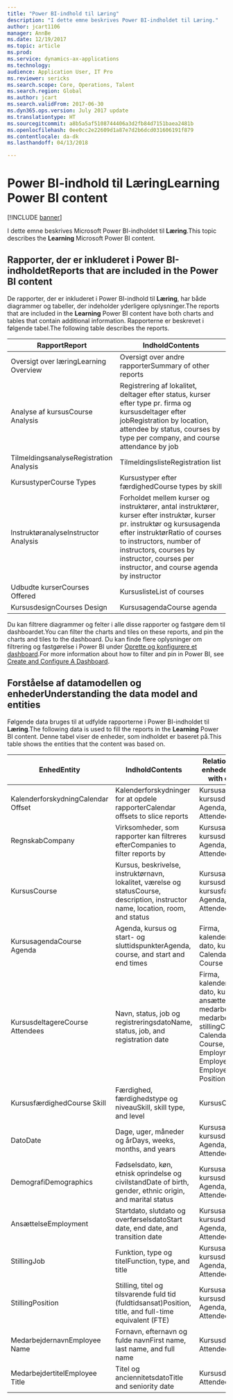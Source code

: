 ```yaml
---
title: "Power BI-indhold til Læring"
description: "I dette emne beskrives Power BI-indholdet til Læring."
author: jcart1106
manager: AnnBe
ms.date: 12/19/2017
ms.topic: article
ms.prod: 
ms.service: dynamics-ax-applications
ms.technology: 
audience: Application User, IT Pro
ms.reviewer: sericks
ms.search.scope: Core, Operations, Talent
ms.search.region: Global
ms.author: jcart
ms.search.validFrom: 2017-06-30
ms.dyn365.ops.version: July 2017 update
ms.translationtype: HT
ms.sourcegitcommit: a8b5a5af5108744406a3d2fb84d7151baea2481b
ms.openlocfilehash: 0ee0cc2e22609d1a87e7d2b6dcd031606191f879
ms.contentlocale: da-dk
ms.lasthandoff: 04/13/2018

---
```


# <a name="learning-power-bi-content"></a><span data-ttu-id="97e3d-103">Power BI-indhold til Læring</span><span class="sxs-lookup"><span data-stu-id="97e3d-103">Learning Power BI content</span></span>

[!INCLUDE [banner](../includes/banner.md)]

<span data-ttu-id="97e3d-104">I dette emne beskrives Microsoft Power BI-indholdet til **Læring**.</span><span class="sxs-lookup"><span data-stu-id="97e3d-104">This topic describes the **Learning** Microsoft Power BI content.</span></span>

## <a name="reports-that-are-included-in-the-power-bi-content"></a><span data-ttu-id="97e3d-105">Rapporter, der er inkluderet i Power BI-indholdet</span><span class="sxs-lookup"><span data-stu-id="97e3d-105">Reports that are included in the Power BI content</span></span>

<span data-ttu-id="97e3d-106">De rapporter, der er inkluderet i Power BI-indhold til **Læring**, har både diagrammer og tabeller, der indeholder yderligere oplysninger.</span><span class="sxs-lookup"><span data-stu-id="97e3d-106">The reports that are included in the **Learning** Power BI content have both charts and tables that contain additional information.</span></span> <span data-ttu-id="97e3d-107">Rapporterne er beskrevet i følgende tabel.</span><span class="sxs-lookup"><span data-stu-id="97e3d-107">The following table describes the reports.</span></span>

| <span data-ttu-id="97e3d-108">Rapport</span><span class="sxs-lookup"><span data-stu-id="97e3d-108">Report</span></span>                | <span data-ttu-id="97e3d-109">Indhold</span><span class="sxs-lookup"><span data-stu-id="97e3d-109">Contents</span></span> |
|-----------------------|----------|
| <span data-ttu-id="97e3d-110">Oversigt over læring</span><span class="sxs-lookup"><span data-stu-id="97e3d-110">Learning Overview</span></span>     | <span data-ttu-id="97e3d-111">Oversigt over andre rapporter</span><span class="sxs-lookup"><span data-stu-id="97e3d-111">Summary of other reports</span></span> |
| <span data-ttu-id="97e3d-112">Analyse af kursus</span><span class="sxs-lookup"><span data-stu-id="97e3d-112">Course Analysis</span></span>       | <span data-ttu-id="97e3d-113">Registrering af lokalitet, deltager efter status, kurser efter type pr. firma og kursusdeltager efter job</span><span class="sxs-lookup"><span data-stu-id="97e3d-113">Registration by location, attendee by status, courses by type per company, and course attendance by job</span></span> |
| <span data-ttu-id="97e3d-114">Tilmeldingsanalyse</span><span class="sxs-lookup"><span data-stu-id="97e3d-114">Registration Analysis</span></span> | <span data-ttu-id="97e3d-115">Tilmeldingsliste</span><span class="sxs-lookup"><span data-stu-id="97e3d-115">Registration list</span></span> |
| <span data-ttu-id="97e3d-116">Kursustyper</span><span class="sxs-lookup"><span data-stu-id="97e3d-116">Course Types</span></span>          | <span data-ttu-id="97e3d-117">Kursustyper efter færdighed</span><span class="sxs-lookup"><span data-stu-id="97e3d-117">Course types by skill</span></span> |
| <span data-ttu-id="97e3d-118">Instruktøranalyse</span><span class="sxs-lookup"><span data-stu-id="97e3d-118">Instructor Analysis</span></span>   | <span data-ttu-id="97e3d-119">Forholdet mellem kurser og instruktører, antal instruktører, kurser efter instruktør, kurser pr. instruktør og kursusagenda efter instruktør</span><span class="sxs-lookup"><span data-stu-id="97e3d-119">Ratio of courses to instructors, number of instructors, courses by instructor, courses per instructor, and course agenda by instructor</span></span> |
| <span data-ttu-id="97e3d-120">Udbudte kurser</span><span class="sxs-lookup"><span data-stu-id="97e3d-120">Courses Offered</span></span>       | <span data-ttu-id="97e3d-121">Kursusliste</span><span class="sxs-lookup"><span data-stu-id="97e3d-121">List of courses</span></span> |
| <span data-ttu-id="97e3d-122">Kursusdesign</span><span class="sxs-lookup"><span data-stu-id="97e3d-122">Courses Design</span></span>        | <span data-ttu-id="97e3d-123">Kursusagenda</span><span class="sxs-lookup"><span data-stu-id="97e3d-123">Course agenda</span></span> |

<span data-ttu-id="97e3d-124">Du kan filtrere diagrammer og felter i alle disse rapporter og fastgøre dem til dashboardet.</span><span class="sxs-lookup"><span data-stu-id="97e3d-124">You can filter the charts and tiles on these reports, and pin the charts and tiles to the dashboard.</span></span> <span data-ttu-id="97e3d-125">Du kan finde flere oplysninger om filtrering og fastgørelse i Power BI under [Oprette og konfigurere et dashboard](https://powerbi.microsoft.com/en-us/guided-learning/powerbi-learning-4-2-create-configure-dashboards).</span><span class="sxs-lookup"><span data-stu-id="97e3d-125">For more information about how to filter and pin in Power BI, see [Create and Configure A Dashboard](https://powerbi.microsoft.com/en-us/guided-learning/powerbi-learning-4-2-create-configure-dashboards).</span></span>

## <a name="understanding-the-data-model-and-entities"></a><span data-ttu-id="97e3d-126">Forståelse af datamodellen og enheder</span><span class="sxs-lookup"><span data-stu-id="97e3d-126">Understanding the data model and entities</span></span>

<span data-ttu-id="97e3d-127">Følgende data bruges til at udfylde rapporterne i Power BI-indholdet til **Læring**.</span><span class="sxs-lookup"><span data-stu-id="97e3d-127">The following data is used to fill the reports in the **Learning** Power BI content.</span></span> <span data-ttu-id="97e3d-128">Denne tabel viser de enheder, som indholdet er baseret på.</span><span class="sxs-lookup"><span data-stu-id="97e3d-128">This table shows the entities that the content was based on.</span></span>

| <span data-ttu-id="97e3d-129">Enhed</span><span class="sxs-lookup"><span data-stu-id="97e3d-129">Entity</span></span>           | <span data-ttu-id="97e3d-130">Indhold</span><span class="sxs-lookup"><span data-stu-id="97e3d-130">Contents</span></span>                                                         | <span data-ttu-id="97e3d-131">Relationer med andre enheder</span><span class="sxs-lookup"><span data-stu-id="97e3d-131">Relationships with other entities</span></span> |
|------------------|------------------------------------------------------------------|-----------------------------------|
| <span data-ttu-id="97e3d-132">Kalenderforskydning</span><span class="sxs-lookup"><span data-stu-id="97e3d-132">Calendar Offset</span></span>  | <span data-ttu-id="97e3d-133">Kalenderforskydninger for at opdele rapporter</span><span class="sxs-lookup"><span data-stu-id="97e3d-133">Calendar offsets to slice reports</span></span>                                | <span data-ttu-id="97e3d-134">Kursusagenda, kursusdeltagere</span><span class="sxs-lookup"><span data-stu-id="97e3d-134">Course Agenda, Course Attendees</span></span> |
| <span data-ttu-id="97e3d-135">Regnskab</span><span class="sxs-lookup"><span data-stu-id="97e3d-135">Company</span></span>          | <span data-ttu-id="97e3d-136">Virksomheder, som rapporter kan filtreres efter</span><span class="sxs-lookup"><span data-stu-id="97e3d-136">Companies to filter reports by</span></span>                                   | <span data-ttu-id="97e3d-137">Kursusagenda, kursusdeltagere</span><span class="sxs-lookup"><span data-stu-id="97e3d-137">Course Agenda, Course Attendees</span></span> |
| <span data-ttu-id="97e3d-138">Kursus</span><span class="sxs-lookup"><span data-stu-id="97e3d-138">Course</span></span>           | <span data-ttu-id="97e3d-139">Kursus, beskrivelse, instruktørnavn, lokalitet, værelse og status</span><span class="sxs-lookup"><span data-stu-id="97e3d-139">Course, description, instructor name, location, room, and status</span></span> | <span data-ttu-id="97e3d-140">Kursusagenda, kursusdeltagere, kursusfærdighed</span><span class="sxs-lookup"><span data-stu-id="97e3d-140">Course Agenda, Course Attendees, Course Skill</span></span> |
| <span data-ttu-id="97e3d-141">Kursusagenda</span><span class="sxs-lookup"><span data-stu-id="97e3d-141">Course Agenda</span></span>    | <span data-ttu-id="97e3d-142">Agenda, kursus og start- og sluttidspunkter</span><span class="sxs-lookup"><span data-stu-id="97e3d-142">Agenda, course, and start and end times</span></span>                          | <span data-ttu-id="97e3d-143">Firma, kalenderforskydning, dato, kursus</span><span class="sxs-lookup"><span data-stu-id="97e3d-143">Company, Calendar Offset, Date, Course</span></span> |
| <span data-ttu-id="97e3d-144">Kursusdeltagere</span><span class="sxs-lookup"><span data-stu-id="97e3d-144">Course Attendees</span></span> | <span data-ttu-id="97e3d-145">Navn, status, job og registreringsdato</span><span class="sxs-lookup"><span data-stu-id="97e3d-145">Name, status, job, and registration date</span></span>                         | <span data-ttu-id="97e3d-146">Firma, kalenderforskydning, dato, kursus, demografi, ansættelse, kursus, medarbejdernavn, medarbejdertitel, job, stilling</span><span class="sxs-lookup"><span data-stu-id="97e3d-146">Company, Calendar Offset, Date, Course, Demographics, Employment, Course, Employee Name, Employee Title, Job, Position</span></span> |
| <span data-ttu-id="97e3d-147">Kursusfærdighed</span><span class="sxs-lookup"><span data-stu-id="97e3d-147">Course Skill</span></span>     | <span data-ttu-id="97e3d-148">Færdighed, færdighedstype og niveau</span><span class="sxs-lookup"><span data-stu-id="97e3d-148">Skill, skill type, and level</span></span>                                     | <span data-ttu-id="97e3d-149">Kursus</span><span class="sxs-lookup"><span data-stu-id="97e3d-149">Course</span></span> |
| <span data-ttu-id="97e3d-150">Dato</span><span class="sxs-lookup"><span data-stu-id="97e3d-150">Date</span></span>             | <span data-ttu-id="97e3d-151">Dage, uger, måneder og år</span><span class="sxs-lookup"><span data-stu-id="97e3d-151">Days, weeks, months, and years</span></span>                                   | <span data-ttu-id="97e3d-152">Kursusagenda, kursusdeltagere</span><span class="sxs-lookup"><span data-stu-id="97e3d-152">Course Agenda, Course Attendees</span></span> |
| <span data-ttu-id="97e3d-153">Demografi</span><span class="sxs-lookup"><span data-stu-id="97e3d-153">Demographics</span></span>     | <span data-ttu-id="97e3d-154">Fødselsdato, køn, etnisk oprindelse og civilstand</span><span class="sxs-lookup"><span data-stu-id="97e3d-154">Date of birth, gender, ethnic origin, and marital status</span></span>         | <span data-ttu-id="97e3d-155">Kursusagenda, kursusdeltagere</span><span class="sxs-lookup"><span data-stu-id="97e3d-155">Course Agenda, Course Attendees</span></span> |
| <span data-ttu-id="97e3d-156">Ansættelse</span><span class="sxs-lookup"><span data-stu-id="97e3d-156">Employment</span></span>       | <span data-ttu-id="97e3d-157">Startdato, slutdato og overførselsdato</span><span class="sxs-lookup"><span data-stu-id="97e3d-157">Start date, end date, and transition date</span></span>                        | <span data-ttu-id="97e3d-158">Kursusagenda, kursusdeltagere</span><span class="sxs-lookup"><span data-stu-id="97e3d-158">Course Agenda, Course Attendees</span></span> |
| <span data-ttu-id="97e3d-159">Stilling</span><span class="sxs-lookup"><span data-stu-id="97e3d-159">Job</span></span>              | <span data-ttu-id="97e3d-160">Funktion, type og titel</span><span class="sxs-lookup"><span data-stu-id="97e3d-160">Function, type, and title</span></span>                                        | <span data-ttu-id="97e3d-161">Kursusagenda, kursusdeltagere</span><span class="sxs-lookup"><span data-stu-id="97e3d-161">Course Agenda, Course Attendees</span></span> |
| <span data-ttu-id="97e3d-162">Stilling</span><span class="sxs-lookup"><span data-stu-id="97e3d-162">Position</span></span>         | <span data-ttu-id="97e3d-163">Stilling, titel og tilsvarende fuld tid (fuldtidsansat)</span><span class="sxs-lookup"><span data-stu-id="97e3d-163">Position, title, and full-time equivalent (FTE)</span></span>                  | <span data-ttu-id="97e3d-164">Kursusagenda, kursusdeltagere</span><span class="sxs-lookup"><span data-stu-id="97e3d-164">Course Agenda, Course Attendees</span></span> |
| <span data-ttu-id="97e3d-165">Medarbejdernavn</span><span class="sxs-lookup"><span data-stu-id="97e3d-165">Employee Name</span></span>    | <span data-ttu-id="97e3d-166">Fornavn, efternavn og fulde navn</span><span class="sxs-lookup"><span data-stu-id="97e3d-166">First name, last name, and full name</span></span>                             | <span data-ttu-id="97e3d-167">Kursusdeltagere</span><span class="sxs-lookup"><span data-stu-id="97e3d-167">Course Attendees</span></span> |
| <span data-ttu-id="97e3d-168">Medarbejdertitel</span><span class="sxs-lookup"><span data-stu-id="97e3d-168">Employee Title</span></span>   | <span data-ttu-id="97e3d-169">Titel og anciennitetsdato</span><span class="sxs-lookup"><span data-stu-id="97e3d-169">Title and seniority date</span></span>                                         | <span data-ttu-id="97e3d-170">Kursusdeltagere</span><span class="sxs-lookup"><span data-stu-id="97e3d-170">Course Attendees</span></span> |



